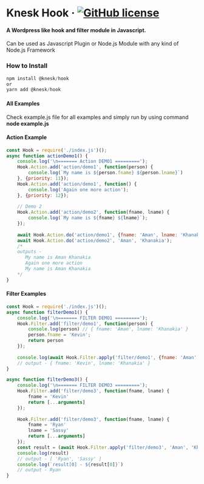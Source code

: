 # Knesk Hook &middot; [![GitHub license](https://img.shields.io/badge/license-MIT-blue.svg)](https://github.com/knesk/hook/blob/master/LICENSE)


#### A Wordpress like hook and filter module in Javascript.
Can be used as Javascript Plugin or Node.js Module with any kind of Node.js Framework

### How to Install
  ```javascript
npm install @knesk/hook
or
yarn add @knesk/hook
```

#### All Examples
Check example.js file for all examples and simply run by using command **node example.js**

#### Action Example
```javascript
const Hook = require('./index.js')();
async function actionDemo1() {
    console.log('\n======= Action DEMO1 =========');
    Hook.Action.add('action/demo1', function(person) {
        console.log(`My name is ${person.fname} ${person.lname}`)
    }, {priority: 11});
    Hook.Action.add('action/demo1', function() {
        console.log('Again one more action');
    }, {priority: 12});
    
    // Demo 2
    Hook.Action.add('action/demo2', function(fname, lname) {
        console.log(`My name is ${fname} ${lname}`);
    });
    
    await Hook.Action.do('action/demo1', {fname: 'Aman', lname: 'Khanakia'});
    await Hook.Action.do('action/demo2', 'Aman', 'Khanakia');
    /*
    outputs -
       My name is Aman Khanakia
       Again one more action
       My name is Aman Khanakia
    */
}
```

#### Filter Examples
```javascript
const Hook = require('./index.js')();
async function filterDemo1() {
    console.log('\n======= FILTER DEMO1 =========');
    Hook.Filter.add('filter/demo1', function(person) {
        console.log(person) // { fname: 'Aman', lname: 'Khanakia' }
        person.fname = 'Kevin';
        return person
    });
    
    console.log(await Hook.Filter.apply('filter/demo1', {fname: 'Aman', lname: 'Khanakia'}))
    // output - { fname: 'Kevin', lname: 'Khanakia' }
}

async function filterDemo3() {
    console.log('\n======= FILTER DEMO3 =========');
    Hook.Filter.add('filter/demo3', function(fname, lname) {
        fname = 'Kevin'
        return [...arguments]
    });
    
    Hook.Filter.add('filter/demo3', function(fname, lname) {
        fname = 'Ryan'
        lname = 'Sassy'
        return [...arguments]
    });
    const result = (await Hook.Filter.apply('filter/demo3', 'Aman', 'Khanakia'))
    console.log(result)
    // output - [ 'Ryan', 'Sassy' ]
    console.log(`result[0] - ${result[0]}`)
    // output - Ryan
}
```
